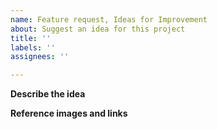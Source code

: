 ```yaml
---
name: Feature request, Ideas for Improvement
about: Suggest an idea for this project
title: ''
labels: ''
assignees: ''

---
```


**Describe the idea**

**Reference images and links**
